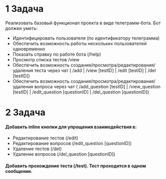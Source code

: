 # 1 Задача
Реализовать базовый функционал проекта в виде телеграмм-бота. Бот должен уметь:
* Идентифицировать пользователя (по идентификатору телеграмма)
* Обеспечить возможность работы нескольких пользователей одновременно
* Показать справку по работе бота (/help)
* Просмотр списка тестов /view
* Обеспечить возможность создания/просмотра/редактирования/удаления теста через чат ( /add | /view [testID] | /edit [testID] | /del [testID])
* Обеспечить возможность создания/просмотра/редактирования/удаления вопроса через чат ( /add_question [testID] | /view_question [testID] | /edit_question [questionID] | /del_question [questionID])

# 2 Задача

#### Добавить inline кнопки для упрощения взаимодействия в:
* Редактирование тестов (/edit)
* Редактирование вопросов (/edit_question [questionID])
* Удаление тестов (/del)
* Удаление вопросов (/del_question [questionID])

#### Добавить прохождение теста (/test). Тест проходится в одном сообщении.
